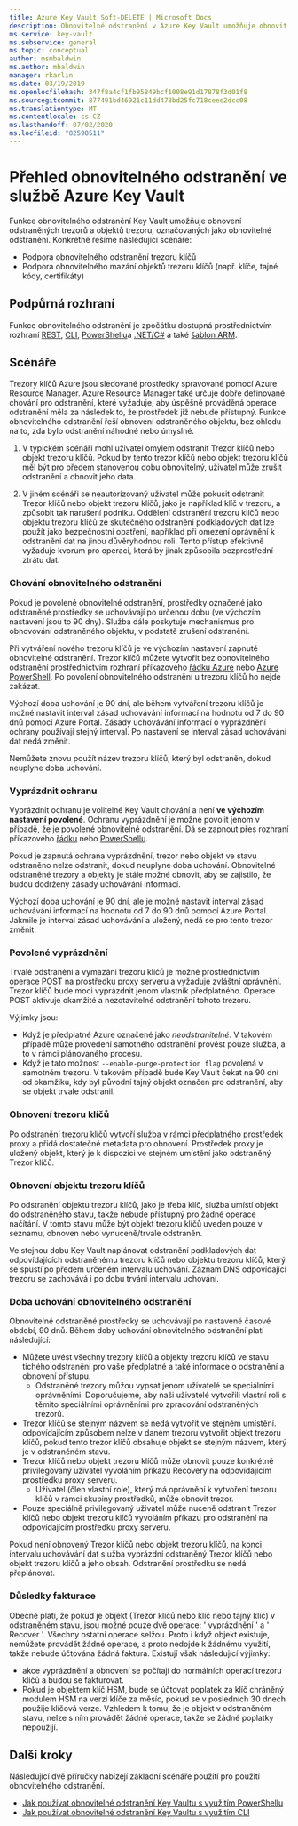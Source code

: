 ```yaml
---
title: Azure Key Vault Soft-DELETE | Microsoft Docs
description: Obnovitelné odstranění v Azure Key Vault umožňuje obnovit odstraněné trezory klíčů a objekty trezoru klíčů, jako jsou klíče, tajné klíče a certifikáty.
ms.service: key-vault
ms.subservice: general
ms.topic: conceptual
author: msmbaldwin
ms.author: mbaldwin
manager: rkarlin
ms.date: 03/19/2019
ms.openlocfilehash: 347f8a4cf1fb95849bcf1008e91d17878f3d01f8
ms.sourcegitcommit: 877491bd46921c11dd478bd25fc718ceee2dcc08
ms.translationtype: MT
ms.contentlocale: cs-CZ
ms.lasthandoff: 07/02/2020
ms.locfileid: "82598511"
---
```

# <a name="azure-key-vault-soft-delete-overview"></a>Přehled obnovitelného odstranění ve službě Azure Key Vault

Funkce obnovitelného odstranění Key Vault umožňuje obnovení odstraněných trezorů a objektů trezoru, označovaných jako obnovitelné odstranění. Konkrétně řešíme následující scénáře:

- Podpora obnovitelného odstranění trezoru klíčů
- Podpora obnovitelného mazání objektů trezoru klíčů (např. klíče, tajné kódy, certifikáty)

## <a name="supporting-interfaces"></a>Podpůrná rozhraní

Funkce obnovitelného odstranění je zpočátku dostupná prostřednictvím rozhraní [REST](/rest/api/keyvault/), [CLI](soft-delete-cli.md), [PowerShellu](soft-delete-powershell.md)a [.NET/C#](/dotnet/api/microsoft.azure.keyvault?view=azure-dotnet) a také [šablon ARM](https://docs.microsoft.com/azure/templates/microsoft.keyvault/2019-09-01/vaults).

## <a name="scenarios"></a>Scénáře

Trezory klíčů Azure jsou sledované prostředky spravované pomocí Azure Resource Manager. Azure Resource Manager také určuje dobře definované chování pro odstranění, které vyžaduje, aby úspěšně prováděná operace odstranění měla za následek to, že prostředek již nebude přístupný. Funkce obnovitelného odstranění řeší obnovení odstraněného objektu, bez ohledu na to, zda bylo odstranění náhodné nebo úmyslné.

1. V typickém scénáři mohl uživatel omylem odstranit Trezor klíčů nebo objekt trezoru klíčů. Pokud by tento trezor klíčů nebo objekt trezoru klíčů měl být pro předem stanovenou dobu obnovitelný, uživatel může zrušit odstranění a obnovit jeho data.

2. V jiném scénáři se neautorizovaný uživatel může pokusit odstranit Trezor klíčů nebo objekt trezoru klíčů, jako je například klíč v trezoru, a způsobit tak narušení podniku. Oddělení odstranění trezoru klíčů nebo objektu trezoru klíčů ze skutečného odstranění podkladových dat lze použít jako bezpečnostní opatření, například při omezení oprávnění k odstranění dat na jinou důvěryhodnou roli. Tento přístup efektivně vyžaduje kvorum pro operaci, která by jinak způsobila bezprostřední ztrátu dat.

### <a name="soft-delete-behavior"></a>Chování obnovitelného odstranění

Pokud je povolené obnovitelné odstranění, prostředky označené jako odstraněné prostředky se uchovávají po určenou dobu (ve výchozím nastavení jsou to 90 dny). Služba dále poskytuje mechanismus pro obnovování odstraněného objektu, v podstatě zrušení odstranění.

Při vytváření nového trezoru klíčů je ve výchozím nastavení zapnuté obnovitelné odstranění. Trezor klíčů můžete vytvořit bez obnovitelného odstranění prostřednictvím rozhraní příkazového [řádku Azure](soft-delete-cli.md) nebo [Azure PowerShell](soft-delete-powershell.md). Po povolení obnovitelného odstranění u trezoru klíčů ho nejde zakázat.

Výchozí doba uchování je 90 dní, ale během vytváření trezoru klíčů je možné nastavit interval zásad uchovávání informací na hodnotu od 7 do 90 dnů pomocí Azure Portal. Zásady uchovávání informací o vyprázdnění ochrany používají stejný interval. Po nastavení se interval zásad uchovávání dat nedá změnit.

Nemůžete znovu použít název trezoru klíčů, který byl odstraněn, dokud neuplyne doba uchování.

### <a name="purge-protection"></a>Vyprázdnit ochranu 

Vyprázdnit ochranu je volitelné Key Vault chování a není **ve výchozím nastavení povolené**. Ochranu vyprázdnění je možné povolit jenom v případě, že je povolené obnovitelné odstranění.  Dá se zapnout přes rozhraní příkazového [řádku](soft-delete-cli.md#enabling-purge-protection) nebo [PowerShellu](soft-delete-powershell.md#enabling-purge-protection).

Pokud je zapnutá ochrana vyprázdnění, trezor nebo objekt ve stavu odstraněno nelze odstranit, dokud neuplyne doba uchování. Obnovitelné odstraněné trezory a objekty je stále možné obnovit, aby se zajistilo, že budou dodrženy zásady uchovávání informací. 

Výchozí doba uchování je 90 dní, ale je možné nastavit interval zásad uchovávání informací na hodnotu od 7 do 90 dnů pomocí Azure Portal. Jakmile je interval zásad uchovávání a uložený, nedá se pro tento trezor změnit. 

### <a name="permitted-purge"></a>Povolené vyprázdnění

Trvalé odstranění a vymazání trezoru klíčů je možné prostřednictvím operace POST na prostředku proxy serveru a vyžaduje zvláštní oprávnění. Trezor klíčů bude moci vyprázdnit jenom vlastník předplatného. Operace POST aktivuje okamžité a nezotavitelné odstranění tohoto trezoru. 

Výjimky jsou:
- Když je předplatné Azure označené jako *neodstranitelné*. V takovém případě může provedení samotného odstranění provést pouze služba, a to v rámci plánovaného procesu. 
- Když je tato možnost `--enable-purge-protection flag` povolená v samotném trezoru. V takovém případě bude Key Vault čekat na 90 dní od okamžiku, kdy byl původní tajný objekt označen pro odstranění, aby se objekt trvale odstranil.

### <a name="key-vault-recovery"></a>Obnovení trezoru klíčů

Po odstranění trezoru klíčů vytvoří služba v rámci předplatného prostředek proxy a přidá dostatečné metadata pro obnovení. Prostředek proxy je uložený objekt, který je k dispozici ve stejném umístění jako odstraněný Trezor klíčů. 

### <a name="key-vault-object-recovery"></a>Obnovení objektu trezoru klíčů

Po odstranění objektu trezoru klíčů, jako je třeba klíč, služba umístí objekt do odstraněného stavu, takže nebude přístupný pro žádné operace načítání. V tomto stavu může být objekt trezoru klíčů uveden pouze v seznamu, obnoven nebo vynuceně/trvale odstraněn. 

Ve stejnou dobu Key Vault naplánovat odstranění podkladových dat odpovídajících odstraněnému trezoru klíčů nebo objektu trezoru klíčů, který se spustí po předem určeném intervalu uchování. Záznam DNS odpovídající trezoru se zachovává i po dobu trvání intervalu uchování.

### <a name="soft-delete-retention-period"></a>Doba uchování obnovitelného odstranění

Obnovitelné odstraněné prostředky se uchovávají po nastavené časové období, 90 dnů. Během doby uchování obnovitelného odstranění platí následující:

- Můžete uvést všechny trezory klíčů a objekty trezoru klíčů ve stavu tichého odstranění pro vaše předplatné a také informace o odstranění a obnovení přístupu.
    - Odstraněné trezory můžou vypsat jenom uživatelé se speciálními oprávněními. Doporučujeme, aby naši uživatelé vytvořili vlastní roli s těmito speciálními oprávněními pro zpracování odstraněných trezorů.
- Trezor klíčů se stejným názvem se nedá vytvořit ve stejném umístění. odpovídajícím způsobem nelze v daném trezoru vytvořit objekt trezoru klíčů, pokud tento trezor klíčů obsahuje objekt se stejným názvem, který je v odstraněném stavu. 
- Trezor klíčů nebo objekt trezoru klíčů může obnovit pouze konkrétně privilegovaný uživatel vyvoláním příkazu Recovery na odpovídajícím prostředku proxy serveru.
    - Uživatel (člen vlastní role), který má oprávnění k vytvoření trezoru klíčů v rámci skupiny prostředků, může obnovit trezor.
- Pouze speciálně privilegovaný uživatel může nuceně odstranit Trezor klíčů nebo objekt trezoru klíčů vyvoláním příkazu pro odstranění na odpovídajícím prostředku proxy serveru.

Pokud není obnovený Trezor klíčů nebo objekt trezoru klíčů, na konci intervalu uchovávání dat služba vyprázdní odstraněný Trezor klíčů nebo objekt trezoru klíčů a jeho obsah. Odstranění prostředku se nedá přeplánovat.

### <a name="billing-implications"></a>Důsledky fakturace

Obecně platí, že pokud je objekt (Trezor klíčů nebo klíč nebo tajný klíč) v odstraněném stavu, jsou možné pouze dvě operace: ' vyprázdnění ' a ' Recover '. Všechny ostatní operace selžou. Proto i když objekt existuje, nemůžete provádět žádné operace, a proto nedojde k žádnému využití, takže nebude účtována žádná faktura. Existují však následující výjimky:

- akce vyprázdnění a obnovení se počítají do normálních operací trezoru klíčů a budou se fakturovat.
- Pokud je objektem klíč HSM, bude se účtovat poplatek za klíč chráněný modulem HSM na verzi klíče za měsíc, pokud se v posledních 30 dnech použije klíčová verze. Vzhledem k tomu, že je objekt v odstraněném stavu, nelze s ním provádět žádné operace, takže se žádné poplatky nepoužijí.

## <a name="next-steps"></a>Další kroky

Následující dvě příručky nabízejí základní scénáře použití pro použití obnovitelného odstranění.

- [Jak používat obnovitelné odstranění Key Vaultu s využitím PowerShellu](soft-delete-powershell.md) 
- [Jak používat obnovitelné odstranění Key Vaultu s využitím CLI](soft-delete-cli.md)

